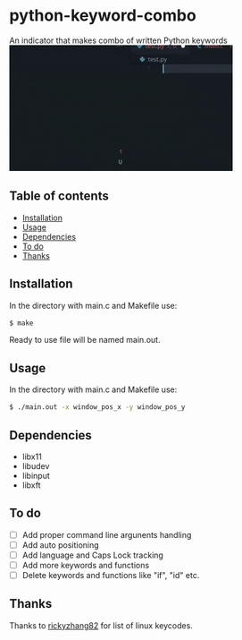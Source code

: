 # python-keyword-combo

An indicator that makes combo of written Python keywords 
![alt image](https://raw.githubusercontent.com/bulochka-reborn/python-keyword-combo/4a2811b7ff761ffce89d6b8313136b384aab9c3c/demonstration.gif)

## Table of contents

- [Installation](#installation)
- [Usage](#usage)
- [Dependencies](#dependencies)
- [To do](#to-do)
- [Thanks](#thanks)

## Installation

In the directory with main.c and Makefile use:

```sh
$ make
```
Ready to use file will be named main.out.

## Usage

In the directory with main.c and Makefile use:

```sh
$ ./main.out -x window_pos_x -y window_pos_y
```

## Dependencies

- libx11
- libudev
- libinput
- libxft

## To do

- [ ] Add proper command line argunents handling
- [ ] Add auto positioning
- [ ] Add language and Caps Lock tracking
- [ ] Add more keywords and functions
- [ ] Delete keywords and functions like "if", "id" etc.

## Thanks

Thanks to [rickyzhang82](https://gist.github.com/rickyzhang82) for list of linux keycodes.



